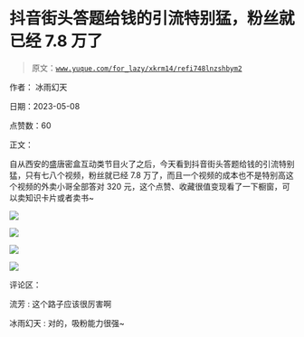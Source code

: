 # 抖音街头答题给钱的引流特别猛，粉丝就已经 7.8 万了

> 原文：[`www.yuque.com/for_lazy/xkrm14/refi748lnzshbym2`](https://www.yuque.com/for_lazy/xkrm14/refi748lnzshbym2)

作者： 冰雨幻天

日期：2023-05-08

点赞数：60

正文：

自从西安的盛唐密盒互动类节目火了之后，今天看到抖音街头答题给钱的引流特别猛，只有七八个视频，粉丝就已经 7.8 万了，而且一个视频的成本也不是特别高这个视频的外卖小哥全部答对 320 元，这个点赞、收藏很值变现看了一下橱窗，可以卖知识卡片或者卖书~

![](img/e75781472542ee7887c9a66c05514e15.png)

![](img/47484b624fdc4a313d4519824e9066c9.png)

![](img/1bb1d67e17beb6f28f28c4f61c2f2999.png)

![](img/4d90f20c990cbd2d1838ebfd7b3561b3.png)

评论区：

流芳 : 这个路子应该很厉害啊

冰雨幻天 : 对的，吸粉能力很强~



